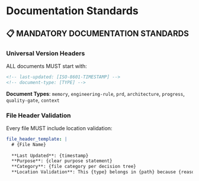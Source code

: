 <!-- version: shard-20250825154349 -->
<!-- last-updated: 2025-08-25T15:43:49Z -->
<!-- document-type: engineering-rule-shard -->
<!-- parent-document: consolidated-rules -->

# Documentation Standards

## 📋 **MANDATORY DOCUMENTATION STANDARDS**

### **Universal Version Headers**
ALL documents MUST start with:
```markdown
<!-- last-updated: [ISO-8601-TIMESTAMP] -->
<!-- document-type: [TYPE] -->
```

**Document Types**: `memory`, `engineering-rule`, `prd`, `architecture`, `progress`, `quality-gate`, `context`

### **File Header Validation**
Every file MUST include location validation:
```yaml
file_header_template: |
  # {File Name}
  
  **Last Updated**: {timestamp}
  **Purpose**: {clear purpose statement}
  **Category**: {file category per decision tree}
  **Location Validation**: This {type} belongs in {path} because {reason}
```

